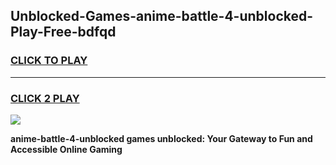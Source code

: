 
## Unblocked-Games-anime-battle-4-unblocked-Play-Free-bdfqd
<h3>
<a href="https://premium76.site?title=anime-battle-4-unblocked&ref=23A">CLICK TO PLAY</a></h3>
<hr>

<h3>
<a href="https://premium76.site?title=anime-battle-4-unblocked&ref=23A">CLICK 2 PLAY</a>
  
</h3>

<a href="https://premium76.site?title=anime-battle-4-unblocked&ref=23A"><img src="https://clearcache.store/games.png"></a>


**anime-battle-4-unblocked games unblocked: Your Gateway to Fun and Accessible Online Gaming**
